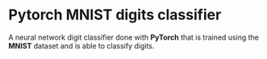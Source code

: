 # Pytorch MNIST digits classifier
A neural network digit classifier done with __PyTorch__ that is trained using the __MNIST__ dataset and is able to classify digits.


